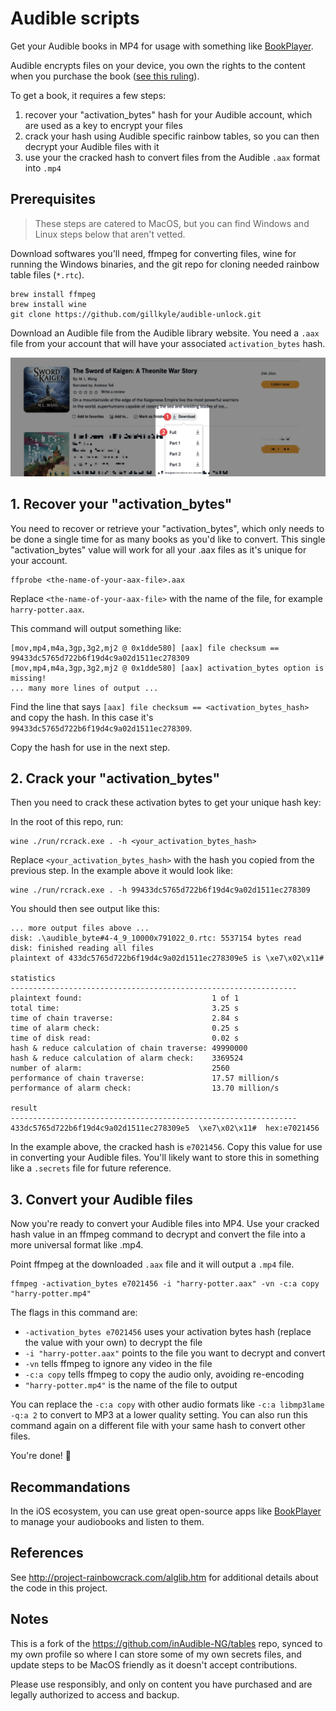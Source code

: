 # Audible scripts

Get your Audible books in MP4 for usage with something like [BookPlayer](https://github.com/TortugaPower/BookPlayer).

Audible encrypts files on your device, you own the rights to the content when you purchase the book ([see this ruling](https://www.eff.org/files/2014/12/10/gov.uscourts.nysd_.425052.82.0.pdf)).

To get a book, it requires a few steps:

1. recover your "activation_bytes" hash for your Audible account, which are used as a key to encrypt your files
2. crack your hash using Audible specific rainbow tables, so you can then decrypt your Audible files with it
3. use your the cracked hash to convert files from the Audible `.aax` format into `.mp4`

## Prerequisites

> These steps are catered to MacOS, but you can find Windows and Linux steps below that aren't vetted.

Download softwares you'll need, ffmpeg for converting files, wine for running the Windows binaries, and the git repo for cloning needed rainbow table files (`*.rtc`).

```
brew install ffmpeg
brew install wine
git clone https://github.com/gillkyle/audible-unlock.git
```

Download an Audible file from the Audible library website. You need a `.aax` file from your account that will have your associated `activation_bytes` hash.

![Audible Library](./audible-library.png)

## 1. Recover your "activation_bytes"

You need to recover or retrieve your "activation_bytes", which only needs to be done a single time for as many books as you'd like to convert. This single
"activation_bytes" value will work for all your .aax files as it's unique for your account.

```
ffprobe <the-name-of-your-aax-file>.aax
```

Replace `<the-name-of-your-aax-file>` with the name of the file, for example `harry-potter.aax`.

This command will output something like:

```
[mov,mp4,m4a,3gp,3g2,mj2 @ 0x1dde580] [aax] file checksum == 99433dc5765d722b6f19d4c9a02d1511ec278309
[mov,mp4,m4a,3gp,3g2,mj2 @ 0x1dde580] [aax] activation_bytes option is missing!
... many more lines of output ...
```

Find the line that says `[aax] file checksum == <activation_bytes_hash>` and copy the hash. In this case it's `99433dc5765d722b6f19d4c9a02d1511ec278309`.

Copy the hash for use in the next step.

## 2. Crack your "activation_bytes"

Then you need to crack these activation bytes to get your unique hash key:

In the root of this repo, run:

```
wine ./run/rcrack.exe . -h <your_activation_bytes_hash>
```

Replace `<your_activation_bytes_hash>` with the hash you copied from the previous step. In the example above it would look like:

```
wine ./run/rcrack.exe . -h 99433dc5765d722b6f19d4c9a02d1511ec278309
```

You should then see output like this:

```
... more output files above ...
disk: .\audible_byte#4-4_9_10000x791022_0.rtc: 5537154 bytes read
disk: finished reading all files
plaintext of 433dc5765d722b6f19d4c9a02d1511ec278309e5 is \xe7\x02\x11#

statistics
----------------------------------------------------------------
plaintext found:                             1 of 1
total time:                                  3.25 s
time of chain traverse:                      2.84 s
time of alarm check:                         0.25 s
time of disk read:                           0.02 s
hash & reduce calculation of chain traverse: 49990000
hash & reduce calculation of alarm check:    3369524
number of alarm:                             2560
performance of chain traverse:               17.57 million/s
performance of alarm check:                  13.70 million/s

result
----------------------------------------------------------------
433dc5765d722b6f19d4c9a02d1511ec278309e5  \xe7\x02\x11#  hex:e7021456
```

In the example above, the cracked hash is `e7021456`. Copy this value for use in converting your Audible files. You'll likely want to store this in something like a `.secrets` file for future reference.

## 3. Convert your Audible files

Now you're ready to convert your Audible files into MP4. Use your cracked hash value in an ffmpeg command to decrypt and convert the file into a more universal format like .mp4.

Point ffmpeg at the downloaded `.aax` file and it will output a `.mp4` file.

```
ffmpeg -activation_bytes e7021456 -i "harry-potter.aax" -vn -c:a copy "harry-potter.mp4"
```

The flags in this command are:

- `-activation_bytes e7021456` uses your activation bytes hash (replace the value with your own) to decrypt the file
- `-i "harry-potter.aax"` points to the file you want to decrypt and convert
- `-vn` tells ffmpeg to ignore any video in the file
- `-c:a copy` tells ffmpeg to copy the audio only, avoiding re-encoding
- `"harry-potter.mp4"` is the name of the file to output

You can replace the `-c:a copy` with other audio formats like `-c:a libmp3lame -q:a 2` to convert to MP3 at a lower quality setting. You can also run this command again on a different file with your same hash to convert other files.

You're done! 🎊

## Recommandations

In the iOS ecosystem, you can use great open-source apps like [BookPlayer](https://github.com/TortugaPower/BookPlayer) to manage your audiobooks and listen to them.

## References

See http://project-rainbowcrack.com/alglib.htm for additional details about the code in this project.

## Notes

This is a fork of the https://github.com/inAudible-NG/tables repo, synced to my own profile so where I can store some of my own secrets files, and update steps to be MacOS friendly as it doesn't accept contributions.

Please use responsibly, and only on content you have purchased and are legally authorized to access and backup.
